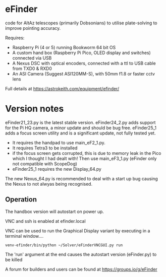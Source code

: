 # eFinder
code for AltAz telescopes (primarily Dobsonians) to utilise plate-solving to improve pointing accuracy.

Requires:
- Raspberry Pi (4 or 5) running Bookworm 64 bit OS
- A custom hand box (Raspberry Pi Pico, OLED display and switches) connected via USB
- A Nexus DSC with optical encoders, connected with a ttl to USB cable from TXD0 & RXD0
- An ASI Camera (Suggest ASI120MM-S), with 50mm f1.8 or faster cctv lens

Full details at [
](https://astrokeith.com/equipment/efinder/)https://astrokeith.com/equipment/efinder/

# Version notes
eFinder21_23.py is the latest stable version.
eFinder24_2.py adds support for the Pi HQ camera, a minor update and should be bug free.
eFinder25_1 adds a focus screen utility and is a significant update, not fully tested yet.
- It requires the handpad to use main_eF2_1.py.
- It requires Tetra3 to be installed
- if the focus screen gets corrupted, this is due to memory leak in the Pico which I thought I had dealt with! Then use main_eF3_1.py (eFinder only not compatible with ScopeDog)
- eFinder25_1 requires the new Display_64.py

The new Nexus_64.py is recommended to deal with a start up bug causing the Nexus to not alwyas being recognised.

## Operation
The handbox version will autostart on power up.

VNC and ssh is enabled at efinder.local

VNC can be used to run the Graphical Display variant by executing in a terminal window....

  `venv-efinder/bin/python ~/Solver/eFinderVNCGUI.py run`

The 'run' argument at the end causes the autostart version (eFinder.py) to be killed

A forum for builders and users can be found at https://groups.io/g/eFinder

